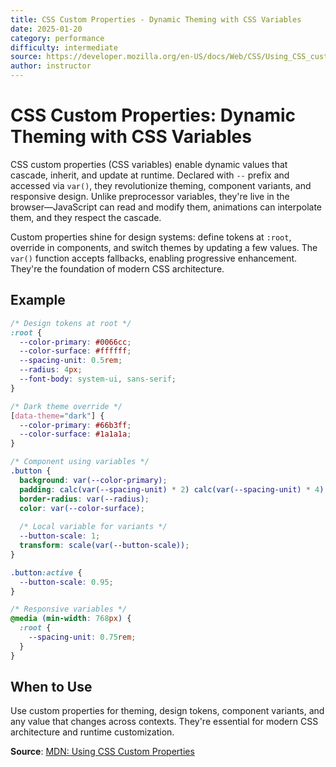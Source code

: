 ```yaml
---
title: CSS Custom Properties - Dynamic Theming with CSS Variables
date: 2025-01-20
category: performance
difficulty: intermediate
source: https://developer.mozilla.org/en-US/docs/Web/CSS/Using_CSS_custom_properties
author: instructor
---
```


# CSS Custom Properties: Dynamic Theming with CSS Variables

CSS custom properties (CSS variables) enable dynamic values that cascade, inherit, and update at runtime. Declared with `--` prefix and accessed via `var()`, they revolutionize theming, component variants, and responsive design. Unlike preprocessor variables, they're live in the browser—JavaScript can read and modify them, animations can interpolate them, and they respect the cascade.

Custom properties shine for design systems: define tokens at `:root`, override in components, and switch themes by updating a few values. The `var()` function accepts fallbacks, enabling progressive enhancement. They're the foundation of modern CSS architecture.

## Example

```css
/* Design tokens at root */
:root {
  --color-primary: #0066cc;
  --color-surface: #ffffff;
  --spacing-unit: 0.5rem;
  --radius: 4px;
  --font-body: system-ui, sans-serif;
}

/* Dark theme override */
[data-theme="dark"] {
  --color-primary: #66b3ff;
  --color-surface: #1a1a1a;
}

/* Component using variables */
.button {
  background: var(--color-primary);
  padding: calc(var(--spacing-unit) * 2) calc(var(--spacing-unit) * 4);
  border-radius: var(--radius);
  color: var(--color-surface);
  
  /* Local variable for variants */
  --button-scale: 1;
  transform: scale(var(--button-scale));
}

.button:active {
  --button-scale: 0.95;
}

/* Responsive variables */
@media (min-width: 768px) {
  :root {
    --spacing-unit: 0.75rem;
  }
}
```

## When to Use

Use custom properties for theming, design tokens, component variants, and any value that changes across contexts. They're essential for modern CSS architecture and runtime customization.

**Source**: [MDN: Using CSS Custom Properties](https://developer.mozilla.org/en-US/docs/Web/CSS/Using_CSS_custom_properties)